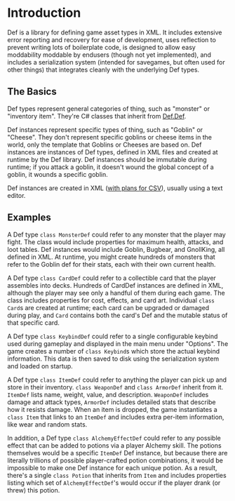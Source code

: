# Introduction

Def is a library for defining game asset types in XML. It includes extensive error reporting and recovery for ease of development, uses reflection to prevent writing lots of boilerplate code, is designed to allow easy moddability moddable by endusers (though not yet implemented), and includes a serialization system (intended for savegames, but often used for other things) that integrates cleanly with the underlying Def types.

## The Basics

Def types represent general categories of thing, such as "monster" or "inventory item". They're C# classes that inherit from [Def.Def](xref:Def.Def).

Def instances represent specific types of thing, such as "Goblin" or "Cheese". They don't represent specific goblins or cheese items in the world, only the template that Goblins or Cheeses are based on. Def instances are instances of Def types, defined in XML files and created at runtime by the Def library. Def instances should be immutable during runtime; if you attack a goblin, it doesn't wound the global concept of a goblin, it wounds a specific goblin.

Def instances are created in XML ([with plans for CSV](xref:future_csv)), usually using a text editor.

## Examples

A Def type `class MonsterDef` could refer to any monster that the player may fight. The class would include properties for maximum health, attacks, and loot tables. Def instances would include Goblin, Bugbear, and GnollKing, all defined in XML. At runtime, you might create hundreds of monsters that refer to the Goblin def for their stats, each with their own current health.

A Def type `class CardDef` could refer to a collectible card that the player assembles into decks. Hundreds of CardDef instances are defined in XML, although the player may see only a handful of them during each game. The class includes properties for cost, effects, and card art. Individual `class Card`s are created at runtime; each card can be upgraded or damaged during play, and `Card` contains both the card's Def and the mutable status of that specific card.

A Def type `class KeybindDef` could refer to a single configurable keybind used during gameplay and displayed in the main menu under "Options". The game creates a number of `class Keybind`s which store the actual keybind information. This data is then saved to disk using the serialization system and loaded on startup.

A Def type `class ItemDef` could refer to anything the player can pick up and store in their inventory. `class WeaponDef` and `class ArmorDef` inherit from it. `ItemDef` lists name, weight, value, and description. `WeaponDef` includes damage and attack types, `ArmorDef` includes detailed stats that describe how it resists damage. When an item is dropped, the game instantiates a `class Item` that links to an `ItemDef` and includes extra per-item information, like wear and random stats.

In addition, a Def type `class AlchemyEffectDef` could refer to any possible effect that can be added to potions via a player Alchemy skill. The potions themselves would be a specific `ItemDef` Def instance, but because there are literally trillions of possible player-crafted potion combinations, it would be impossible to make one Def instance for each unique potion. As a result, there's a single `class Potion` that inherits from `Item` and includes properties listing which set of `AlchemyEffectDef`'s would occur if the player drank (or threw) this potion.
